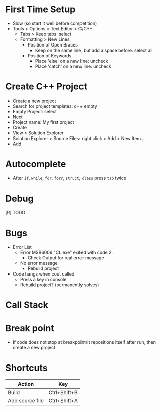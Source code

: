 # First Time Setup
- Slow (so start it well before competition)
- Tools > Options > Text Editor > C/C++
  - Tabs > Keep tabs: select
  - Formatting > New Lines
    - Position of Open Braces
      - Keep on the same line, but add a space before: select all
    - Position of Keywords
      - Place 'else' on a new line: uncheck
      - Place 'catch' on a new line: uncheck
# Create C++ Project
- Create a new project
- Search for project templates: c++ empty
- Empty Project: select
- Next
- Project name: My first project
- Create
- View > Solution Explorer
- Solution Explorer > Source Files: right click > Add > New Item...
- Add
# Autocomplete
- After `if`, `while`, `for`, `forr`, `struct`, `class` press `tab` twice
# Debug
[R] TODO
# Bugs
  - Error List
    - Error	MSB6006	"CL.exe" exited with code 2.
      - Check Output for real error message
    - No error message
      - Rebuild project
  - Code hangs when cout called
    - Press a key in console
    - Rebuild project? (permanently solves)
# Call Stack
# Break point
- If code does not stop at breakpoint/It repositions itself after run, then create a new project
# Shortcuts
|     Action      |     Key      |
| --------------- | ------------ |
| Build           | Ctrl+Shift+B |
| Add source file | Ctrl+Shift+A |